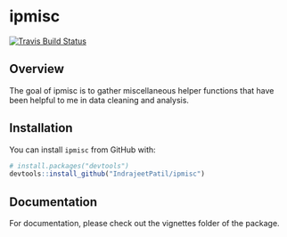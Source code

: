 
<!-- README.md is generated from README.Rmd. Please edit that file -->

# ipmisc

[![Travis Build
Status](https://travis-ci.org/IndrajeetPatil/ipmisc.svg?branch=master)](https://travis-ci.org/IndrajeetPatil/ipmisc)

## Overview

The goal of ipmisc is to gather miscellaneous helper functions that have
been helpful to me in data cleaning and analysis.

## Installation

You can install `ipmisc` from GitHub with:

``` r
# install.packages("devtools")
devtools::install_github("IndrajeetPatil/ipmisc")
```

## Documentation

For documentation, please check out the vignettes folder of the package.
